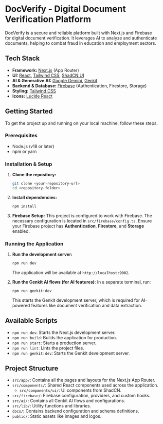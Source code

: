 # DocVerify - Digital Document Verification Platform

DocVerify is a secure and reliable platform built with Next.js and Firebase for digital document verification. It leverages AI to analyze and authenticate documents, helping to combat fraud in education and employment sectors.

## Tech Stack

- **Framework:** [Next.js](https://nextjs.org/) (App Router)
- **UI:** [React](https://react.dev/), [Tailwind CSS](https://tailwindcss.com/), [ShadCN UI](https://ui.shadcn.com/)
- **AI & Generative AI:** [Google Gemini](https://ai.google.dev/), [Genkit](https://firebase.google.com/docs/genkit)
- **Backend & Database:** [Firebase](https://firebase.google.com/) (Authentication, Firestore, Storage)
- **Styling:** [Tailwind CSS](https://tailwindcss.com/)
- **Icons:** [Lucide React](https://lucide.dev/guide/packages/lucide-react)

## Getting Started

To get the project up and running on your local machine, follow these steps.

### Prerequisites

- Node.js (v18 or later)
- npm or yarn

### Installation & Setup

1.  **Clone the repository:**
    ```bash
    git clone <your-repository-url>
    cd <repository-folder>
    ```

2.  **Install dependencies:**
    ```bash
    npm install
    ```

3.  **Firebase Setup:**
    This project is configured to work with Firebase. The necessary configuration is located in `src/firebase/config.ts`. Ensure your Firebase project has **Authentication**, **Firestore**, and **Storage** enabled.

### Running the Application

1.  **Run the development server:**
    ```bash
    npm run dev
    ```
    The application will be available at `http://localhost:9002`.

2.  **Run the Genkit AI flows (for AI features):**
    In a separate terminal, run:
    ```bash
    npm run genkit:dev
    ```
    This starts the Genkit development server, which is required for AI-powered features like document verification and data extraction.

## Available Scripts

-   `npm run dev`: Starts the Next.js development server.
-   `npm run build`: Builds the application for production.
-   `npm run start`: Starts a production server.
-   `npm run lint`: Lints the project files.
-   `npm run genkit:dev`: Starts the Genkit development server.

## Project Structure

-   `src/app/`: Contains all the pages and layouts for the Next.js App Router.
-   `src/components/`: Shared React components used across the application.
    -   `src/components/ui/`: UI components from ShadCN.
-   `src/firebase/`: Firebase configuration, providers, and custom hooks.
-   `src/ai/`: Contains all Genkit AI flows and configurations.
-   `src/lib/`: Utility functions and libraries.
-   `docs/`: Contains backend configuration and schema definitions.
-   `public/`: Static assets like images and logos.